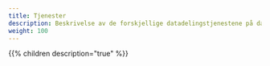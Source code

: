 ```yaml
---
title: Tjenester
description: Beskrivelse av de forskjellige datadelingstjenestene på data.altinn.no
weight: 100
---
```


{{% children description="true" %}}


